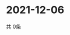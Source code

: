 # 2021-12-06
  共 0条

  <!-- BEGIN -->
  <!-- 最后更新时间Mon Dec 06 2021 08:06:23 GMT+0000 (Coordinated Universal Time) -->
  
  <!-- END -->
  
  